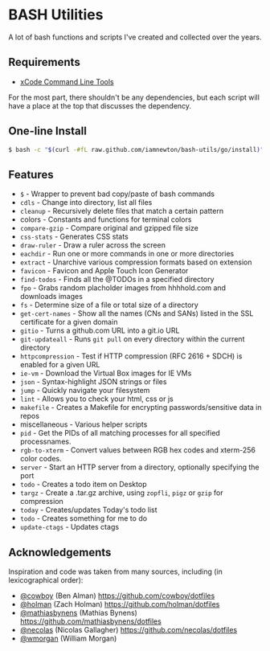 # BASH Utilities

A lot of bash functions and scripts I've created and collected over the years.

## Requirements

* [xCode Command Line Tools](https://developer.apple.com/downloads)

For the most part, there shouldn't be any dependencies, but each script will have a place at the top that discusses the dependency.

## One-line Install

```bash
$ bash -c "$(curl -#fL raw.github.com/iamnewton/bash-utils/go/install)"
```

## Features

* `$` - Wrapper to prevent bad copy/paste of bash commands
* `cdls` - Change into directory, list all files
* `cleanup` - Recursively delete files that match a certain pattern
* colors - Constants and functions for terminal colors
* `compare-gzip` - Compare original and gzipped file size
* `css-stats` - Generates CSS stats
* `draw-ruler` - Draw a ruler across the screen
* `eachdir` - Run one or more commands in one or more directories
* `extract` - Unarchive various compression formats based on extension
* `favicon` - Favicon and Apple Touch Icon Generator
* `find-todos` - Finds all the @TODOs in a specified directory
* `fpo` - Grabs random placholder images from hhhhold.com and downloads images
* `fs` - Determine size of a file or total size of a directory
* `get-cert-names` - Show all the names (CNs and SANs) listed in the SSL certificate for a given domain
* `gitio` - Turns a github.com URL into a git.io URL
* `git-updateall` - Runs `git pull` on every directory within the current directory
* `httpcompression` - Test if HTTP compression (RFC 2616 + SDCH) is enabled for a given URL
* `ie-vm` - Download the Virtual Box images for IE VMs
* `json` - Syntax-highlight JSON strings or files
* `jump` - Quickly navigate your filesystem
* `lint` - Allows you to check your html, css or js
* `makefile` - Creates a Makefile for encrypting passwords/sensitive data in repos
* miscellaneous - Various helper scripts
* `pid` - Get the PIDs of all matching processes for all specified processnames.
* `rgb-to-xterm` - Convert values between RGB hex codes and xterm-256 color codes.
* `server` - Start an HTTP server from a directory, optionally specifying the port
* `todo` - Creates a todo item on Desktop
* `targz` - Create a .tar.gz archive, using `zopfli`, `pigz` or `gzip` for compression
* `today` - Creates/updates Today's todo list
* `todo` - Creates something for me to do
* `update-ctags` - Updates ctags

## Acknowledgements

Inspiration and code was taken from many sources, including (in lexicographical order):

* [@cowboy](https://github.com/cowboy) (Ben Alman) https://github.com/cowboy/dotfiles
* [@holman](https://github.com/holman) (Zach Holman) https://github.com/holman/dotfiles
* [@mathiasbynens](https://github.com/mathiasbynens) (Mathias Bynens) https://github.com/mathiasbynens/dotfiles
* [@necolas](https://github.com/necolas) (Nicolas Gallagher) https://github.com/necolas/dotfiles
* [@wmorgan](https://github.com/wmorgan) (William Morgan)
